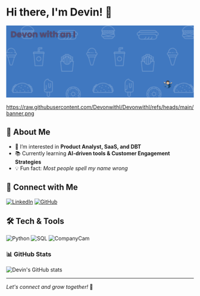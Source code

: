 # Hi there, I'm Devin! 👋

![Devin's GitHub Banner](https://raw.githubusercontent.com/DevonwithI/DevonwithI/refs/heads/main/banner.png)

https://raw.githubusercontent.com/DevonwithI/DevonwithI/refs/heads/main/banner.png
## 🚀 About Me
- 🔭 I’m interested in **Product Analyst, SaaS, and DBT**
- 📚 Currently learning **AI-driven tools & Customer Engagement Strategies**
- 💡 Fun fact: *Most people spell my name wrong*

## 🔗 Connect with Me
[![LinkedIn](https://img.shields.io/badge/LinkedIn-%230077B5.svg?style=for-the-badge&logo=linkedin&logoColor=white)](https://www.linkedin.com/in/devin-paddock-678b55132/) 
[![GitHub](https://img.shields.io/badge/GitHub-%23181717.svg?style=for-the-badge&logo=github&logoColor=white)](https://github.com/DevonwithI)

## 🛠️ Tech & Tools
![Python](https://img.shields.io/badge/Python-3670A0?style=for-the-badge&logo=python&logoColor=yellow)
![SQL]([https://img.shields.io/badge/JavaScript-F7DF1E?style=for-the-badge&logo=javascript&logoColor=black](https://img.shields.io/badge/SQL-4479A1?style=for-the-badge&logo=sql&logoColor=white))
![CompanyCam](https://img.shields.io/badge/CompanyCam-0078D7?style=for-the-badge)

### 📊 GitHub Stats
![Devin's GitHub stats](https://github-readme-stats.vercel.app/api?username=DevonwithI&show_icons=true&theme=radical)

---
*Let's connect and grow together!* 🚀

